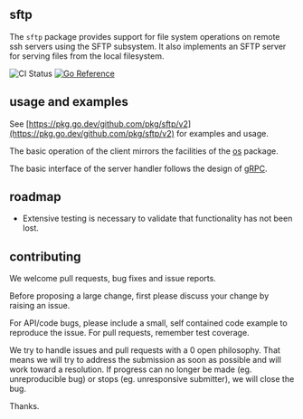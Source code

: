 sftp
----

The `sftp` package provides support for file system operations on remote ssh servers using the SFTP subsystem.
It also implements an SFTP server for serving files from the local filesystem.

![CI Status](https://github.com/pkg/sftp/workflows/CI/badge.svg?branch=master&event=push) [![Go Reference](https://pkg.go.dev/badge/github.com/pkg/sftp/v2.svg)](https://pkg.go.dev/github.com/pkg/sftp/v2)

usage and examples
------------------

See [https://pkg.go.dev/github.com/pkg/sftp/v2](https://pkg.go.dev/github.com/pkg/sftp/v2) for examples and usage.

The basic operation of the client mirrors the facilities of the [os](http://pkg.go.dev/os) package.

The basic interface of the server handler follows the design of [gRPC](https://pkg.go.dev/google.golang.org/grpc).


roadmap
-------

* Extensive testing is necessary to validate that functionality has not been lost.

contributing
------------

We welcome pull requests, bug fixes and issue reports.

Before proposing a large change, first please discuss your change by raising an issue.

For API/code bugs, please include a small, self contained code example to reproduce the issue.
For pull requests, remember test coverage.

We try to handle issues and pull requests with a 0 open philosophy.
That means we will try to address the submission as soon as possible and will work toward a resolution.
If progress can no longer be made (eg. unreproducible bug) or stops (eg. unresponsive submitter), we will close the bug.

Thanks.

